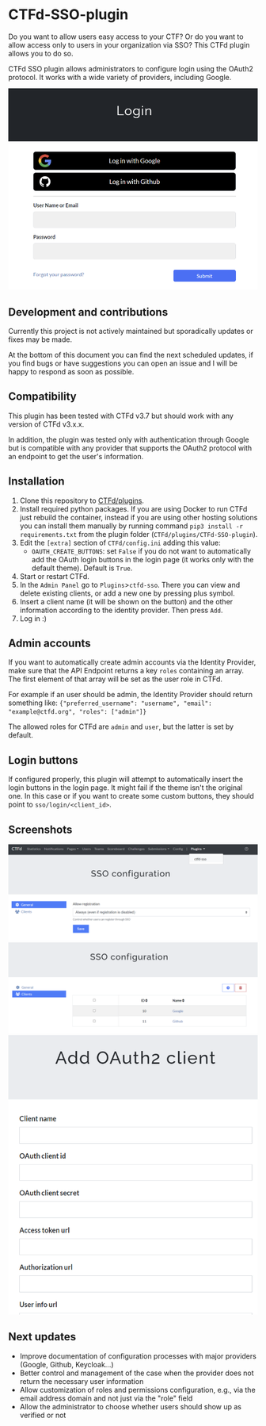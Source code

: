 # CTFd-SSO-plugin

Do you want to allow users easy access to your CTF? Or do you want to allow access only to users in your organization via SSO? This CTFd plugin allows you to do so.

CTFd SSO plugin allows administrators to configure login using the OAuth2 protocol. It works with a wide variety of providers, including Google.

![](screenshots/login.png)

## Development and contributions

Currently this project is not actively maintained but sporadically updates or fixes may be made.

At the bottom of this document you can find the next scheduled updates, if you find bugs or have suggestions you can open an issue and I will be happy to respond as soon as possible.

## Compatibility

This plugin has been tested with CTFd v3.7 but should work with any version of CTFd v3.x.x.

In addition, the plugin was tested only with authentication through Google but is compatible with any provider that supports the OAuth2 protocol with an endpoint to get the user's information.

## Installation

1. Clone this repository to [CTFd/plugins](https://github.com/CTFd/CTFd/tree/master/CTFd/plugins).
2. Install required python packages. If you are using Docker to run CTFd just rebuild the container, instead if you are using other hosting solutions you can install them manually by running command `pip3 install -r requirements.txt` from the plugin folder (`CTFd/plugins/CTFd-SSO-plugin`).
3. Edit the `[extra]` section of `CTFd/config.ini` adding this value:
   - `OAUTH_CREATE_BUTTONS`: set `False` if you do not want to automatically add the OAuth login buttons in the login page (it works only with the default theme). Default is `True`.
4. Start or restart CTFd.
5. In the `Admin Panel` go to `Plugins`>`ctfd-sso`. There you can view and delete existing clients, or add a new one by pressing plus symbol.
6. Insert a client name (it will be shown on the button) and the other information according to the identity provider. Then press `Add`.
7. Log in :)

## Admin accounts

If you want to automatically create admin accounts via the Identity Provider, make sure that the API Endpoint returns a key `roles` containing an array. The first element of that array will be set as the user role in CTFd.

For example if an user should be admin, the Identity Provider should return something like: `{"preferred_username": "username", "email": "example@ctfd.org", "roles": ["admin"]}`

The allowed roles for CTFd are `admin` and `user`, but the latter is set by default.

## Login buttons

If configured properly, this plugin will attempt to automatically insert the login buttons in the login page. It might fail if the theme isn't the original one. In this case or if you want to create some custom buttons, they should point to `sso/login/<client_id>`.

## Screenshots

![](screenshots/config.png "Configuration")
![](screenshots/list.png "Clients list")
![](screenshots/add.png "Add client")

## Next updates

- Improve documentation of configuration processes with major providers (Google, Github, Keycloak...)
- Better control and management of the case when the provider does not return the necessary user information
- Allow customization of roles and permissions configuration, e.g., via the email address domain and not just via the "role" field
- Allow the administrator to choose whether users should show up as verified or not
